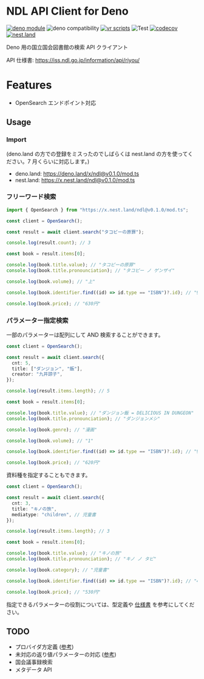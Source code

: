 # NDL API Client for Deno

[![deno module](https://shield.deno.dev/x/ndl)](https://deno.land/x/ndl)
![deno compatibility](https://shield.deno.dev/deno/^1.22)
[![vr scripts](https://badges.velociraptor.run/flat.svg)](https://velociraptor.run)
![Test](https://github.com/p1atdev/ndl/actions/workflows/test.yml/badge.svg)
[![codecov](https://codecov.io/gh/p1atdev/ndl/branch/main/graph/badge.svg?token=SJ2W1IUKCR)](https://codecov.io/gh/p1atdev/ndl)
[![nest.land](https://nest.land/badge.svg)](https://nest.land/package/ndl)

Deno 用の国立国会図書館の検索 API クライアント

API 仕様書: https://iss.ndl.go.jp/information/api/riyou/

# Features

- OpenSearch エンドポイント対応

## Usage

### Import

(deno.land の方での登録をミスったのでしばらくは nest.land の方を使ってください。7 月くらいに対応します。)

- deno.land: https://deno.land/x/ndl@v0.1.0/mod.ts
- nest.land: https://x.nest.land/ndl@v0.1.0/mod.ts

### フリーワード検索

```ts
import { OpenSearch } from "https://x.nest.land/ndl@v0.1.0/mod.ts";

const client = OpenSearch();

const result = await client.search("タコピーの原罪");

console.log(result.count); // 3

const book = result.items[0];

console.log(book.title.value); // "タコピーの原罪"
console.log(book.title.pronounciation); // "タコピー ノ ゲンザイ"

console.log(book.volume); // "上"

console.log(book.identifier.find((id) => id.type == "ISBN")?.id); // "9784088830490"

console.log(book.price); // "630円"
```

### パラメーター指定検索

一部のパラメーターは配列にして AND 検索することができます。

```ts
const client = OpenSearch();

const result = await client.search({
  cnt: 5,
  title: ["ダンジョン", "飯"],
  creator: "九井諒子",
});

console.log(result.items.length); // 5

const book = result.items[0];

console.log(book.title.value); // "ダンジョン飯 = DELICIOUS IN DUNGEON"
console.log(book.title.pronounciation); // "ダンジョンメシ"

console.log(book.genre); // "漫画"

console.log(book.volume); // "1"

console.log(book.identifier.find((id) => id.type == "ISBN")?.id); // "9784047301535"

console.log(book.price); // "620円"
```

資料種を指定することもできます。

```ts
const client = OpenSearch();

const result = await client.search({
  cnt: 3,
  title: "キノの旅",
  mediatype: "children", // 児童書
});

console.log(result.items.length); // 3

const book = result.items[0];

console.log(book.title.value); // "キノの旅"
console.log(book.title.pronounciation); // "キノ ノ タビ"

console.log(book.category); // "児童書"

console.log(book.identifier.find((id) => id.type == "ISBN")?.id); // "4840215855"

console.log(book.price); // "530円"
```

指定できるパラメーターの役割については、型定義や
[仕様書](https://iss.ndl.go.jp/information/wp-content/uploads/2022/05/ndlsearch_api_20220520_jp.pdf)
を参考にしてください。

## TODO

- プロバイダ方定義
  ([参考](https://iss.ndl.go.jp/information/wp-content/uploads/2021/12/ndlsearch_api_ap1_20211220_jp.pdf))
- 未対応の返り値パラメーターの対応
  ([参考](https://www.ndl.go.jp/jp/dlib/standards/meta/2020/12/terms-list.pdf))
- 国会議事録検索
- メタデータ API
